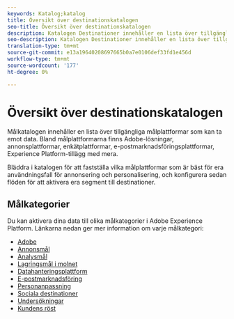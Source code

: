```yaml
---
keywords: Katalog;katalog
title: Översikt över destinationskatalogen
seo-title: Översikt över destinationskatalogen
description: Katalogen Destinationer innehåller en lista över tillgängliga destinationer som kan ta emot data. Dessa destinationer omfattar Adobe, annonsplattformar, enkätplattformar, e-postmarknadsföringsplattformar med mera.
seo-description: Katalogen Destinationer innehåller en lista över tillgängliga destinationer som kan ta emot data. Dessa destinationer omfattar Adobe, annonsplattformar, enkätplattformar, e-postmarknadsföringsplattformar med mera.
translation-type: tm+mt
source-git-commit: e13a19640208697665b0a7e0106def33fd1e456d
workflow-type: tm+mt
source-wordcount: '177'
ht-degree: 0%

---
```



# Översikt över destinationskatalogen

Målkatalogen innehåller en lista över tillgängliga målplattformar som kan ta emot data. Bland målplattformarna finns Adobe-lösningar, annonsplattformar, enkätplattformar, e-postmarknadsföringsplattformar, Experience Platform-tillägg med mera.

Bläddra i katalogen för att fastställa vilka målplattformar som är bäst för era användningsfall för annonsering och personalisering, och konfigurera sedan flöden för att aktivera era segment till destinationer.

## Målkategorier

Du kan aktivera dina data till olika målkategorier i Adobe Experience Platform. Länkarna nedan ger mer information om varje målkategori:

- [Adobe](./adobe/overview.md)
- [Annonsmål](./advertising/overview.md)
- [Analysmål](./analytics/overview.md)
- [Lagringsmål i molnet](./cloud-storage/overview.md)
- [Datahanteringsplattform](./data-management/overview.md)
- [E-postmarknadsföring](./email-marketing/overview.md)
- [Personanpassning](./personalization/overview.md)
- [Sociala destinationer](./social/overview.md)
- [Undersökningar](./survey/overview.md)
- [Kundens röst](./voice/overview.md)